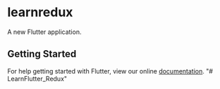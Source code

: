 # learnredux

A new Flutter application.

## Getting Started

For help getting started with Flutter, view our online
[documentation](https://flutter.io/).
"# LearnFlutter_Redux" 
